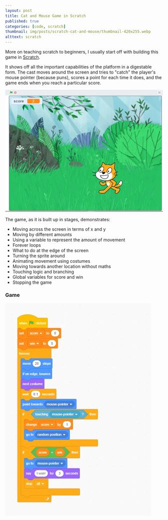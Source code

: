 ```yaml
---
layout: post
title: Cat and Mouse Game in Scratch
published: true
categories: [code, scratch]
thumbnail: img/posts/scratch-cat-and-mouse/thumbnail-420x255.webp
alttext: scratch
---
```


More on teaching scratch to beginners, I usually start off with building this game in <a href="https://scratch.mit.edu/">Scratch</a>.

It shows off all the important capabilities of the platform in a digestable form. The cast moves around the screen and tries to "catch" 
the player's mouse pointer (because puns), scores a point for each time it does, and the game ends when you reach a particular score.

![game](/img/posts/scratch-cat-and-mouse/screencap.webp)

The game, as it is built up in stages, demonstrates:

* Moving across the screen in terms of x and y
* Moving by different amounts
* Using a variable to represent the amount of movement
* Forever loops
* What to do at the edge of the screen
* Turning the sprite around
* Animating movement using costumes
* Moving towards another location without maths
* Touching logic and branching
* Global variables for score and win
* Stopping the game


### Game

![code](/img/posts/scratch-cat-and-mouse/script.webp)
